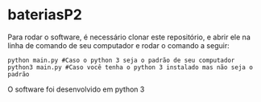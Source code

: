 # bateriasP2

Para rodar o software, é necessário clonar este repositório, e abrir ele na linha de comando de seu computador e rodar o comando a seguir:

```
python main.py #Caso o python 3 seja o padrão de seu computador
python3 main.py #Caso você tenha o python 3 instalado mas não seja o padrão
```

O software foi desenvolvido em python 3
